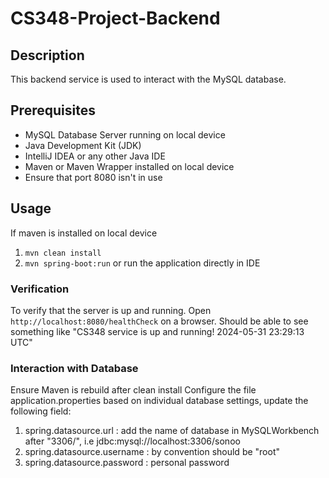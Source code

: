# CS348-Project-Backend

## Description

This backend service is used to interact with the MySQL database.

## Prerequisites

- MySQL Database Server running on local device
- Java Development Kit (JDK)
- IntelliJ IDEA or any other Java IDE
- Maven or Maven Wrapper installed on local device
- Ensure that port 8080 isn't in use

## Usage
If maven is installed on local device 
1. ```mvn clean install```
2. ```mvn spring-boot:run``` or run the application directly in IDE

### Verification
To verify that the server is up and running. Open `http://localhost:8080/healthCheck` on a browser. Should be able to see something like "CS348 service is up and running! 2024-05-31 23:29:13 UTC"

### Interaction with Database
Ensure Maven is rebuild after clean install
Configure the file application.properties based on individual database settings, update the following field:
1. spring.datasource.url : add the name of database in MySQLWorkbench after "3306/", i.e jdbc:mysql://localhost:3306/sonoo
2. spring.datasource.username : by convention should be "root"
3. spring.datasource.password : personal password
  

